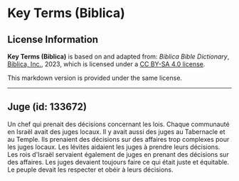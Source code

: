 # Key Terms (Biblica)

## License Information

**Key Terms (Biblica)** is based on and adapted from: _Biblica Bible Dictionary_, [Biblica, Inc.](https://www.biblica.com/), 2023, which is licensed under a [CC BY-SA 4.0 license](https://creativecommons.org/licenses/by-sa/4.0/legalcode.en).

This markdown version is provided under the same license.



--------------------------------

## Juge (id: 133672)

Un chef qui prenait des décisions concernant les lois. Chaque communauté en Israël avait des juges locaux. Il y avait aussi des juges au Tabernacle et au Temple. Ils prenaient des décisions sur des affaires trop complexes pour les juges locaux. Les lévites aidaient les juges à prendre leurs décisions. Les rois d'Israël servaient également de juges en prenant des décisions sur des affaires. Les juges devaient toujours faire ce qui était juste et équitable. Le peuple devait les respecter et obéir à leurs décisions.


